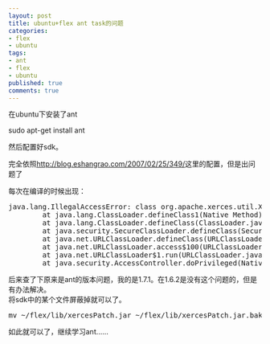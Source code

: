 ```yaml
---
layout: post
title: ubuntu+flex ant task的问题
categories:
- flex
- ubuntu
tags:
- ant
- flex
- ubuntu
published: true
comments: true
---
```

<p>在ubuntu下安装了ant</p>

<p>sudo apt-get install ant</p>

<p>然后配置好sdk。</p>

<p>完全依照<a href="http://blog.eshangrao.com/2007/02/25/349/" target="_blank">http://blog.eshangrao.com/2007/02/25/349/</a>这里的配置，但是出问题了</p>

<p>每次在编译的时候出现：
<pre>java.lang.IllegalAccessError: class org.apache.xerces.util.XMLAttributesMMImpl$AttributeMMImpl cannot access its superclass org.apache.xerces.util.XMLAttributesImpl$Attribute
        at java.lang.ClassLoader.defineClass1(Native Method)
        at java.lang.ClassLoader.defineClass(ClassLoader.java:620)
        at java.security.SecureClassLoader.defineClass(SecureClassLoader.java:124)
        at java.net.URLClassLoader.defineClass(URLClassLoader.java:260)
        at java.net.URLClassLoader.access$100(URLClassLoader.java:56)
        at java.net.URLClassLoader$1.run(URLClassLoader.java:195)
        at java.security.AccessController.doPrivileged(Native Method)</pre>
后来查了下原来是ant的版本问题，我的是1.7.1。在1.6.2是没有这个问题的，但是有办法解决。<br />
将sdk中的某个文件屏蔽掉就可以了。
<pre>mv ~/flex/lib/xercesPatch.jar ~/flex/lib/xercesPatch.jar.bak</pre>
如此就可以了，继续学习ant……</p>

<p></p>
